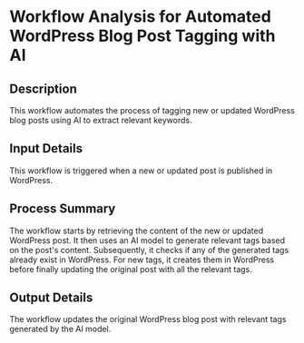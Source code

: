 # Workflow Analysis for Automated WordPress Blog Post Tagging with AI

## Description
This workflow automates the process of tagging new or updated WordPress blog posts using AI to extract relevant keywords.

## Input Details
This workflow is triggered when a new or updated post is published in WordPress.

## Process Summary
The workflow starts by retrieving the content of the new or updated WordPress post. It then uses an AI model to generate relevant tags based on the post's content. Subsequently, it checks if any of the generated tags already exist in WordPress. For new tags, it creates them in WordPress before finally updating the original post with all the relevant tags.

## Output Details
The workflow updates the original WordPress blog post with relevant tags generated by the AI model.
